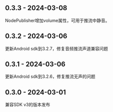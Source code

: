## 0.3.3 - 2024-03-08
NodePublisher增加volume属性，可用于推流中静音。

## 0.3.2 - 2024-03-06
更新Android sdk到3.2.7，修复音频推流声道兼容问题

## 0.3.1 - 2024-03-06
更新Android sdk到3.2.6，修复推流无声的问题

## 0.3.0 - 2024-03-01
兼容SDK v3的版本发布
